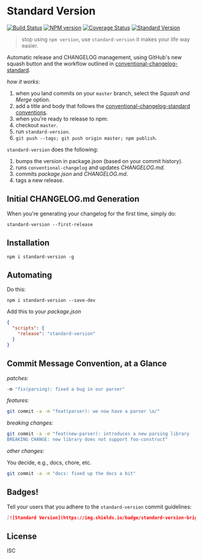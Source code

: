 # Standard Version

[![Build Status](https://travis-ci.org/conventional-changelog/standard-version.svg)](https://travis-ci.org/conventional-changelog/standard-version)
[![NPM version](https://img.shields.io/npm/v/standard-version.svg)](https://www.npmjs.com/package/standard-version)
[![Coverage Status](https://coveralls.io/repos/conventional-changelog/standard-version/badge.svg?branch=)](https://coveralls.io/r/conventional-changelog/standard-version?branch=master)
[![Standard Version](https://img.shields.io/badge/standard-version-brightgreen.svg)](https://github.com/conventional-changelog/standard-version)

> stop using `npm version`, use `standard-version` it makes your life way easier.

Automatic release and CHANGELOG management, using GitHub's new squash button and
the workflow outlined in [conventional-changelog-standard](https://github.com/bcoe/conventional-changelog-standard/blob/master/convention.md).

_how it works:_

1. when you land commits on your `master` branch, select the _Squash and Merge_ option.
2. add a title and body that follows the [conventional-changelog-standard conventions](https://github.com/bcoe/conventional-changelog-standard/blob/master/convention.md).
3. when you're ready to release to npm:
  1. checkout `master`.
  2. run `standard-version`.
  3. `git push --tags; git push origin master; npm publish`.

`standard-version` does the following:

1. bumps the version in package.json (based on your commit history).
2. runs `conventional-changelog` and updates _CHANGELOG.md._
3. commits _package.json_ and _CHANGELOG.md_.
4. tags a new release.

## Initial CHANGELOG.md Generation

When you're generating your changelog for the first time, simply do:

`standard-version --first-release`

## Installation

`npm i standard-version -g`

## Automating

Do this:

`npm i standard-version --save-dev`

Add this to your _package.json_

```json
{
  "scripts": {
    "release": "standard-version"
  }
}
```

## Commit Message Convention, at a Glance

_patches:_

```sh
-m "fix(parsing): fixed a bug in our parser"
```

_features:_

```sh
git commit -a -m "feat(parser): we now have a parser \o/"
```

_breaking changes:_

```sh
git commit -a -m "feat(new-parser): introduces a new parsing library
BREAKING CHANGE: new library does not support foo-construct"
```

_other changes:_

You decide, e.g., docs, chore, etc.

```sh
git commit -a -m "docs: fixed up the docs a bit"
```

## Badges!

Tell your users that you adhere to the `standard-version` commit guidelines:

```markdown
[![Standard Version](https://img.shields.io/badge/standard-version-brightgreen.svg)](https://github.com/conventional-changelog/standard-version)
```

## License

ISC
